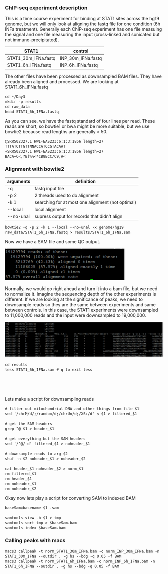 ### ChIP-seq experiment description
This is a time course experiment for binding at STAT1 sites across the hg19 genome, but we will only look at aligning the fastq file for one condition (6h INFa treatment). Generally each ChIP-seq experiment has one file measuing the signal and one file measuring the input (cross-linked and sonicated but not immuno-precipitated).

| STAT1  | control |
| ------------- | ------------- |
| STAT1_30m_IFNa.fastq  | INP_30m_IFNa.fastq  |
| STAT1_6h_IFNa.fastq  | INP_6h_IFNa.fastq  |

The other files have been processed as downsampled BAM files. They have already been aligned and processed. We are looking at STAT1_6h_IFNa.fastq
```
cd ~/Day3
mkdir -p results 
cd raw_data
head STAT1_6h_IFNa.fastq
```
As you can see, we have the fastq standard of four lines per read. These reads are short, so bowtie1 or bwa might be more suitable, but we use bowtie2 because read lengths are generally > 50. 
```
@SRR502327.1 HWI-EAS233:6:1:3:1856 length=27
TTTATCTTGTTNNACCATCCGTACAAT
+SRR502327.1 HWI-EAS233:6:1:3:1856 length=27
BACA=C<,?B(%%<*CB8BCC/C9,A<
```
### Alignment with bowtie2
| arguments  | definition |
| ------------- | ------------- |
| -q  | fastq input file  |
| -p  2 |  2 threads used to do alignment |
| -k  1 | searching for at most one alignment (not optimal)  |
| --local  | local alignment  |
| --no-unal | supress output for records that didn't align | 

```
bowtie2 -q -p 2 -k 1 --local --no-unal -x genome/hg19 raw_data/STAT1_6h_IFNa.fastq > results/STAT1_6h_IFNa.sam
```


Now we have a SAM file and some QC output.

![alt text](../img/alignment_bowtie2.png)

Normally, we would go right ahead and turn it into a bam file, but we need to normalize it. Imagine the sequencing depth of the other experiments is different. If we are looking at the significance of peaks, we need to downsample reads so they are the same between experiments and same between controls. In this case, the STAT1 experiments were downsampled to 11,000,000 reads and the input were downsampled to 19,000,000.

![alt text](../img/sam_output.png)

```
cd results
less STAT1_6h_IFNa.sam # q to exit less 





```
Lets make a script for downsampling reads 
```
# filter out mitochondrial DNA and other things from file $1
sed '/chrM/d/;/random/d;/chrUn/d;/XS:/d' < $1 > filtered_$1

# get the SAM headers
grep ^@ $1 > header_$1

# get everything but the SAM headers
sed '/^@/ d' filtered_$1 > noheader_$1

# downsample reads to arg $2
shuf -n $2 noheader_$1 > noheader_$2

cat header_$1 noheader_$2 > norm_$1
rm filtered_$1
rm header_$1
rm noheader_$1
rm noheader_$2
```

Okay now lets play a script for converting SAM to indexed BAM
```
baseSam=basename $1 .sam

samtools view -b $1 > tmp
samtools sort tmp > $baseSam.bam
samtools index $baseSam.bam
```

### Calling peaks with macs 
```
macs3 callpeak -t norm_STAT1_30m_IFNa.bam -c norm_INP_30m_IFNa.bam -n STAT1_30m_IFNa --outdir . -g hs --bdg -q 0.05 -f BAM
macs3 callpeak -t norm_STAT1_6h_IFNa.bam -c norm_INP_6h_IFNa.bam -n STAT1_6h_IFNa --outdir . -g hs --bdg -q 0.05 -f BAM
```
